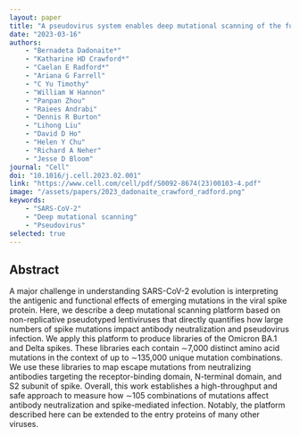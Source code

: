 ```yaml
---
layout: paper
title: "A pseudovirus system enables deep mutational scanning of the full SARS-CoV-2 spike"
date: "2023-03-16"
authors: 
    - "Bernadeta Dadonaite*"
    - "Katharine HD Crawford*"
    - "Caelan E Radford*"
    - "Ariana G Farrell"
    - "C Yu Timothy"
    - "William W Hannon"
    - "Panpan Zhou"
    - "Raiees Andrabi"
    - "Dennis R Burton"
    - "Lihong Liu"
    - "David D Ho"
    - "Helen Y Chu"
    - "Richard A Neher"
    - "Jesse D Bloom"
journal: "Cell"
doi: "10.1016/j.cell.2023.02.001"
link: "https://www.cell.com/cell/pdf/S0092-8674(23)00103-4.pdf"
image: "/assets/papers/2023_dadonaite_crawford_radford.png"
keywords:
    - "SARS-CoV-2"
    - "Deep mutational scanning"
    - "Pseudovirus"
selected: true
---
```


## Abstract

A major challenge in understanding SARS-CoV-2 evolution is interpreting the antigenic and functional effects of emerging mutations in the viral spike protein. Here, we describe a deep mutational scanning platform based on non-replicative pseudotyped lentiviruses that directly quantifies how large numbers of spike mutations impact antibody neutralization and pseudovirus infection. We apply this platform to produce libraries of the Omicron BA.1 and Delta spikes. These libraries each contain ∼7,000 distinct amino acid mutations in the context of up to ∼135,000 unique mutation combinations. We use these libraries to map escape mutations from neutralizing antibodies targeting the receptor-binding domain, N-terminal domain, and S2 subunit of spike. Overall, this work establishes a high-throughput and safe approach to measure how ∼105 combinations of mutations affect antibody neutralization and spike-mediated infection. Notably, the platform described here can be extended to the entry proteins of many other viruses.
